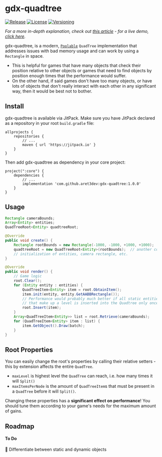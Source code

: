 # gdx-quadtree
[![Release](https://jitpack.io/v/aret3dev/gdx-quadtree.svg)](https://jitpack.io/v/aret3dev/gdx-quadtree)
[![License](https://img.shields.io/badge/License-Apache%202.0-blue.svg)](https://opensource.org/licenses/Apache-2.0)
[![Versioning](https://img.shields.io/badge/semver-2.0.0-blue)](https://semver.org/)

*For a more in-depth explanation, check out <a href="https://aretesoftware.it/libgdx/gdx-quadtree.html">this article</a> - for a live demo, <a href="https://aretesoftware.it/libgdx/gdx-quadtree-example/">click here</a>.*

gdx-quadtree, is a modern, <code><a href="https://libgdx.com/wiki/articles/memory-management">Poolable</a></code> <code>QuadTree</code> implementation that addresses issues with bad memory usage and can work by using a <code>Rectangle</code> in space.
* This is helpful for games that have many objects that check their position relative to other objects or games that need to find objects by position enough times that the performance would suffer.
* On the other hand, if said games don't have too many objects, or have lots of objects that don't really interact with each other in any significant way, then it would be best not to bother.

## Install
gdx-quadtree is available via JitPack. Make sure you have JitPack declared as a repository in your root <code>build.gradle</code> file:

```
allprojects {
    repositories {
        // ...
        maven { url 'https://jitpack.io' }
    }
}
```
Then add gdx-quadtree as dependency in your core project:
```
project(":core") {
    dependencies {
    	// ...
        implementation 'com.github.aret3dev:gdx-quadtree:1.0.0'
    }
}
```

## Usage
```java
Rectangle cameraBounds;
Array<Entity> entities;
QuadTreeRoot<Entity> quadtreeRoot;

@Override
public void create() {
    Rectangle rootBounds = new Rectangle(-1000, -1000, +1000, +1000);
    quadtreeRoot = new QuadTreeRoot<Entity>(rootBounds);  // another constructor is available
    // initialization of entities, camera rectangle, etc.
}

@Override
public void render() {
    // Game logic
    root.Clear();
    for (Entity entity : entities) {
        QuadTreeItem<Entity> item = root.ObtainItem();
        item.init(entity, entity.GetAABBRectangle());
        // Performance would probably much better if all static entities & geometry 
        // that make up a level is inserted into the Quadtree only once!
        root.Insert(item);
    }
    Array<QuadTreeItem<Entity>> list = root.Retrieve(cameraBounds);
    for (QuadTreeItem<Entity> item : list) {
        item.GetObject().Draw(batch);
    }
}
```

## Root Properties
You can easily change the root's properties by calling their relative setters - this by extension affects the entire <code>QuadTree</code>.
* <code>maxLevel</code> is highest level the <code>QuadTree</code> can reach, i.e. how many times it will <code>Split()</code>
* <code>maxItemsPerNode</code> is the amount of <code>QuadTreeItem</code>s that must be present in a <code>QuadTree</code> before it will <code>Split()</code>.

Changing these properties has a **significant effect on performance**! You should tune them according to your game's needs for the maximum amount of gains.

## Roadmap
#### To Do
🔲 Differentiate between static and dynamic objects

